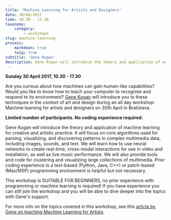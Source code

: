 ```yaml
---
title: 'Machine Learning for Artists and Designers'
date: 30/04/2017
time: 10.30 - 17.30
taxonomy:
    category:
        - workshops
slug: machine-learning
process:
    markdown: true
    twig: true
subtitle: 'Gene Kogan'
description: Gene Kogan will introduce the theory and application of machine learning for creative and artistic practice. Coding experience is welcome but not required.
---
```


**Sunday 30 April 2017, 10.30 - 17.30**

Are you curious about how machines can gain human-like capabilities? Would you like to know how to teach your computer to recognise and respond to its environment? [Gene Kogan](http://genekogan.com/) will introduce you to these techniques in the context of art and design during an all day workshop: Machine learning for artists and designers on 30th April in Bratislava. 

**Limited number of participants. No coding experience required.**

Gene Kogan will introduce the theory and application of machine learning for creative and artistic practice. It will focus on core algorithms used for parsing, visualizing, and discovering patterns in complex multimedia data, including images, sounds, and text. We will learn how to use neural networks to create real-time, cross-modal interactions for use in video and installation, as well as live music performance. We will also provide tools and code for clustering and visualizing large collections of multimedia. Prior coding experience in a text-based (Python, Java, C++) or patch-based (Max/MSP) programming environment is helpful but not necessary.

This workshop is SUITABLE FOR BEGINNERS, no prior experience with programming or machine learning is required! If you have experience you can still join the workshop and you will be able to dive deeper into the topics with Gene's support.

For more info on the topics covered in this workshop, see this [article by Gene on teaching Machine Learning for Artists](https://medium.com/@genekogan/machine-learning-for-artists-e93d20fdb097#.4v6qhs1bh).

